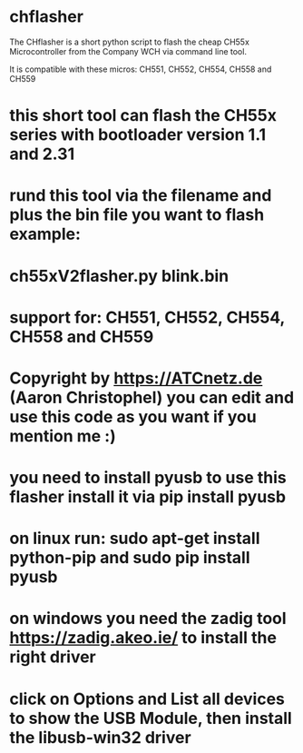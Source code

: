 # chflasher


The CHflasher is a short python script to flash the cheap CH55x Microcontroller from the Company WCH via command line tool.

It is compatible with these micros: CH551, CH552, CH554, CH558 and CH559

# this short tool can flash the CH55x series with bootloader version 1.1 and 2.31
# rund this tool via the filename and plus the bin file you want to flash example: 
# ch55xV2flasher.py blink.bin

# support for: CH551, CH552, CH554, CH558 and CH559

# Copyright by https://ATCnetz.de (Aaron Christophel) you can edit and use this code as you want if you mention me :)

# you need to install pyusb to use this flasher install it via pip install pyusb
# on linux run: sudo apt-get install python-pip and sudo pip install pyusb
# on windows you need the zadig tool https://zadig.akeo.ie/ to install the right driver
# click on Options and List all devices to show the USB Module, then install the libusb-win32 driver
